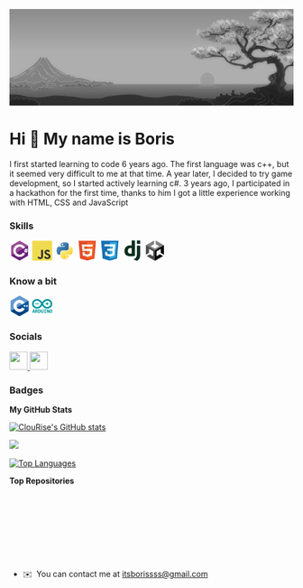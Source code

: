 ![Header](https://github.com/ClouRise/ClouRise/blob/main/assets/head.png)

Hi 👋 My name is Boris
======================


I first started learning to code 6 years ago. The first language was c++, but it seemed very difficult to me at that time. A year later, I decided to try game development, so I started actively learning c#. 3 years ago, I participated in a hackathon for the first time, thanks to him I got a little experience working with HTML, CSS and JavaScript



### Skills


<p align="left">
<a href="https://learn.microsoft.com/en-us/dotnet/csharp/" target="_blank" rel="noreferrer"><img src="https://github.com/ClouRise/ClouRise/blob/main/assets/csharp-original.svg" width="36" height="36" alt="C#" /></a>
<a href="https://developer.mozilla.org/en-US/docs/Web/JavaScript" target="_blank" rel="noreferrer"><img src="https://github.com/ClouRise/ClouRise/blob/main/assets/javascript-original.svg" width="36" height="36" alt="JavaScript" /></a>
<a href="https://www.python.org/" target="_blank" rel="noreferrer"><img src="https://github.com/ClouRise/ClouRise/blob/main/assets/python-original.svg" width="36" height="36" alt="Python" /></a>
<a href="https://developer.mozilla.org/en-US/docs/Glossary/HTML5" target="_blank" rel="noreferrer"><img src="https://github.com/ClouRise/ClouRise/blob/main/assets/html5-original.svg" width="36" height="36" alt="HTML5" /></a>
<a href="https://www.w3.org/TR/CSS/#css" target="_blank" rel="noreferrer"><img src="https://github.com/ClouRise/ClouRise/blob/main/assets/css3-original.svg" width="36" height="36" alt="CSS3" /></a>
<a href="https://www.djangoproject.com/" target="_blank" rel="noreferrer"><img src="https://github.com/ClouRise/ClouRise/blob/main/assets/django-plain.svg" width="36" height="36" alt="Django" /></a>
<a href="https://docs.unity.com" target="_blank" rel="noreferrer"><img src="https://github.com/ClouRise/ClouRise/blob/main/assets/unity-original.svg" width="36" height="36" alt="Unity" /></a>
</p>

### Know a bit

<p align="left">
<a href="https://learn.microsoft.com/en-us/cpp/?view=msvc-170" target="_blank" rel="noreferrer"><img src="https://github.com/ClouRise/ClouRise/blob/main/assets/cplusplus-original.svg" width="36" height="36" alt="C++" /></a>
<a href="https://store.arduino.cc/?gclid=Cj0KCQjw2eilBhCCARIsAG0Pf8uueBifykWcsSS4LPESeGQfxGVKJYnzV7bz471XfknQJy_1VINVWM8aAkLtEALw_wcB" target="_blank" rel="noreferrer"><img src="https://github.com/ClouRise/ClouRise/blob/main/assets/arduino-original-wordmark.svg" width="36" height="36" alt="Arduino" /></a>

</p>


### Socials

<p align="left"> <a href="https://discord.com/users/ClouRise" target="_blank" rel="noreferrer"> <picture> <source media="(prefers-color-scheme: dark)" srcset="https://raw.githubusercontent.com/danielcranney/readme-generator/main/public/icons/socials/discord-dark.svg" /> <source media="(prefers-color-scheme: light)" srcset="https://raw.githubusercontent.com/danielcranney/readme-generator/main/public/icons/socials/discord.svg" /> <img src="https://raw.githubusercontent.com/danielcranney/readme-generator/main/public/icons/socials/discord.svg" width="32" height="32" /> </picture> </a> <a href="https://www.github.com/ClouRise" target="_blank" rel="noreferrer"> <picture> <source media="(prefers-color-scheme: dark)" srcset="https://raw.githubusercontent.com/danielcranney/readme-generator/main/public/icons/socials/github-dark.svg" /> <source media="(prefers-color-scheme: light)" srcset="https://raw.githubusercontent.com/danielcranney/readme-generator/main/public/icons/socials/github.svg" /> <img src="https://raw.githubusercontent.com/danielcranney/readme-generator/main/public/icons/socials/github.svg" width="32" height="32" /> </picture> </a></p>

### Badges

<b>My GitHub Stats</b>

<a href="http://www.github.com/ClouRise"><img src="https://github-readme-stats.vercel.app/api?username=ClouRise&show_icons=true&hide=&title_color=10b981&text_color=ffffff&icon_color=a855f7&bg_color=000000&hide_border=true&show_icons=true" alt="ClouRise's GitHub stats" /></a>

<a href="http://www.github.com/ClouRise"><img src="https://github-readme-streak-stats.herokuapp.com/?user=ClouRise&stroke=ffffff&background=000000&ring=10b981&fire=10b981&currStreakNum=ffffff&currStreakLabel=10b981&sideNums=ffffff&sideLabels=ffffff&dates=ffffff&hide_border=true" /></a>

<a href="https://github.com/ClouRise" align="left"><img src="https://github-readme-stats.vercel.app/api/top-langs/?username=ClouRise&langs_count=10&title_color=10b981&text_color=ffffff&icon_color=a855f7&bg_color=000000&hide_border=true&locale=en&custom_title=Top%20%Languages" alt="Top Languages" /></a>

<b>Top Repositories</b>

<div width="100%" align="center"></div><br /><br /><br /><br /><br /><br /><br />

* ✉️  You can contact me at [itsborissss@gmail.com](mailto:itsborissss@gmail.com)
